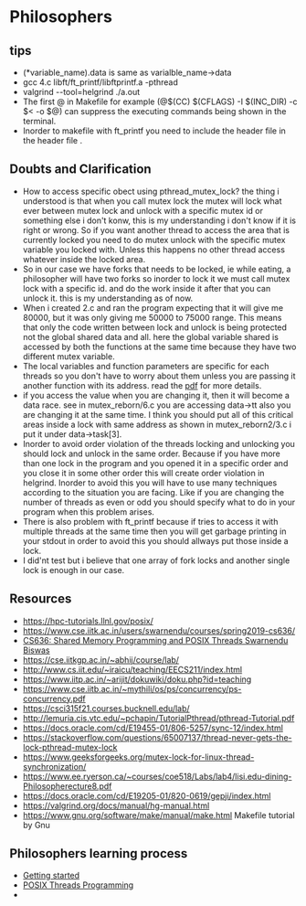 # Philosophers
## tips
- (*variable_name).data is same as varialble_name->data
- gcc 4.c libft/ft_printf/libftprintf.a -pthread
- valgrind --tool=helgrind ./a.out 
- The first @ in Makefile for example (@$(CC) $(CFLAGS) -I $(INC_DIR) -c $< -o $@) can suppress the executing commands being shown in the terminal.
- Inorder to makefile with ft_printf you need to include the header file in the header file .
## Doubts and Clarification
  - How to access specific obect using pthread_mutex_lock? the thing i understood is that when you call mutex lock the mutex will lock  what ever between mutex lock and unlock with a specific mutex id or something else i don't konw, this is my understanding i don't know if it is right or wrong. So if you want another thread to access the area that is currently locked you need to do mutex unlock with the specific mutex variable you locked with. Unless this happens no other thread access whatever inside the locked area.
  - So in our case we have forks that needs to be locked, ie while eating, a philosopher will have two forks so inorder to lock it we must call mutex lock with a specific id. and do the work inside it after that you can unlock it. this is my understanding as of now.
  - When i created 2.c and ran the program expecting that it will give me 80000, but it was only giving me 50000 to 75000 range. This means that only the code written between lock and unlock is being protected not the global shared data and all. here the global variable shared is accessed by both the functions at the same time because they have two different mutex variable.
  - The local variables and function parameters are specific for each threads so you don't have to worry about them unless you are passing it another function with its address. read the [pdf](http://lemuria.cis.vtc.edu/~pchapin/TutorialPthread/pthread-Tutorial.pdf) for more details.
  - if you access the value when you are changing it, then it will become a data race. see in mutex_reborn/6.c you are accessing data->tt also you are changing it at the same time. I think you should put all of this critical areas inside a lock with same address as shown in mutex_reborn2/3.c i put it under data->task[3]. 
  - Inorder to avoid order violation of the threads locking and unlocking you should lock and unlock in the same order. Because if you have more than one lock in the program and you opened it in a specific order and you close it in some other order this will create order violation in helgrind. Inorder to avoid this you will have to use many techniques according to the situation you are facing. Like if you are changing the number of threads as even or odd you should specify what to do in your program when this problem arises.
  - There is also problem with ft_printf because if tries to access it with multiple threads at the same time then you will get garbage printing in your stdout in order to avoid this you should allways put those inside a lock.
  - I did'nt test but i believe that one array of fork locks and another single lock is enough in our case.
## Resources
  - https://hpc-tutorials.llnl.gov/posix/
  - https://www.cse.iitk.ac.in/users/swarnendu/courses/spring2019-cs636/
  - [CS636: Shared Memory Programming and POSIX Threads Swarnendu Biswas](https://github.com/winash1618/Philosophers/blob/main/Shared%20Memory%20Programming.pdf)
  - https://cse.iitkgp.ac.in/~abhij/course/lab/
  - http://www.cs.iit.edu/~iraicu/teaching/EECS211/index.html
  - https://www.iitp.ac.in/~arijit/dokuwiki/doku.php?id=teaching
  - https://www.cse.iitb.ac.in/~mythili/os/ps/concurrency/ps-concurrency.pdf
  - https://csci315f21.courses.bucknell.edu/lab/ 
  - http://lemuria.cis.vtc.edu/~pchapin/TutorialPthread/pthread-Tutorial.pdf
  - https://docs.oracle.com/cd/E19455-01/806-5257/sync-12/index.html
  - https://stackoverflow.com/questions/65007137/thread-never-gets-the-lock-pthread-mutex-lock
  - https://www.geeksforgeeks.org/mutex-lock-for-linux-thread-synchronization/
  - https://www.ee.ryerson.ca/~courses/coe518/Labs/lab4/lisi.edu-dining-Philosopherecture8.pdf
  - https://docs.oracle.com/cd/E19205-01/820-0619/gepji/index.html
  - https://valgrind.org/docs/manual/hg-manual.html
  - https://www.gnu.org/software/make/manual/make.html Makefile tutorial by Gnu
 
## Philosophers learning process
  - [Getting started](docs/intro_to_functions.MD)
  - [POSIX Threads Programming](docs/threads.MD)
  - 
